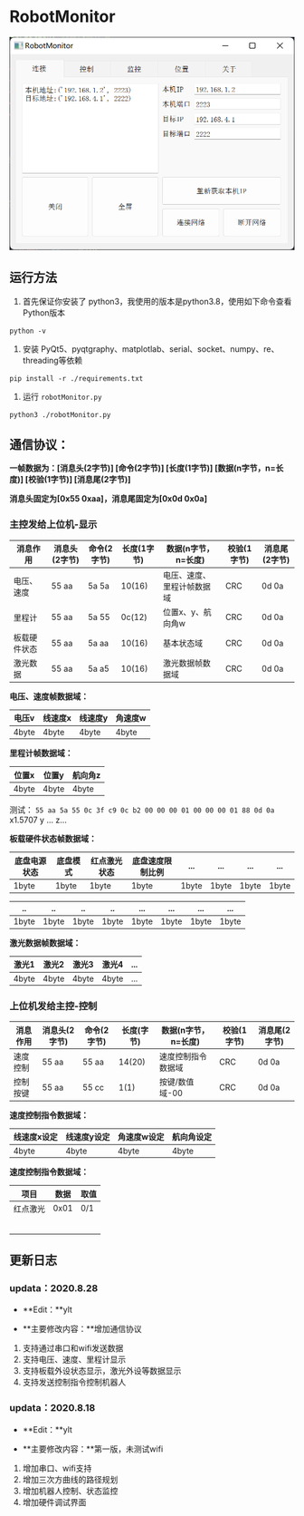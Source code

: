 # RobotMonitor

![1](img/1.png)

## 运行方法

1. 首先保证你安装了 python3，我使用的版本是python3.8，使用如下命令查看Python版本

```shell
python -v
```

1. 安装 PyQt5、pyqtgraphy、matplotlab、serial、socket、numpy、re、threading等依赖

```shell
pip install -r ./requirements.txt 
```

1. 运行 `robotMonitor.py`

```shell
python3 ./robotMonitor.py
```



## 通信协议：

**一帧数据为：[消息头(2字节)] [命令(2字节)] [长度(1字节)] [数据(n字节，n=长度)] [校验(1字节)] [消息尾(2字节)]**

**消息头固定为[0x55 0xaa]，消息尾固定为[0x0d 0x0a]**

### 主控发给上位机-显示

| 消息作用     | 消息头(2字节) | 命令(2字节) | 长度(1字节) | 数据(n字节，n=长度)        | 校验(1字节) | 消息尾(2字节) |
| ------------ | ------------- | ----------- | ----------- | -------------------------- | ----------- | ------------- |
| 电压、速度   | 55 aa         | 5a 5a       | 10(16)      | 电压、速度、里程计帧数据域 | CRC         | 0d 0a         |
| 里程计       | 55 aa         | 5a 55       | 0c(12)      | 位置x、y、航向角w          | CRC         | 0d 0a         |
| 板载硬件状态 | 55 aa         | 5a aa       | 10(16)       | 基本状态域       | CRC         | 0d 0a         |
| 激光数据     | 55 aa         | 5a a5       | 10(16)      | 激光数据帧数据域           | CRC         | 0d 0a         |



**电压、速度帧数据域：**

| 电压v | 线速度x | 线速度y | 角速度w |
| ----- | ------- | ------- | ------- |
| 4byte | 4byte   | 4byte   | 4byte   |

**里程计帧数据域：**

| 位置x | 位置y | 航向角z |
| ----- | ----- | ------- |
| 4byte | 4byte | 4byte   |

测试： `55 aa 5a 55 0c 3f c9 0c b2 00 00 00 01 00 00 00 01 88 0d 0a`  x1.5707 y ...  z...

**板载硬件状态帧数据域：**

| 底盘电源状态 | 底盘模式 | 红点激光状态 | 底盘速度限制比例 | ...   | ...   | ...   | ...   |
| ------------ | -------- | ------------ | ---------------- | ----- | ----- | ----- | ----- |
| 1byte        | 1byte    | 1byte        | 1byte            | 1byte | 1byte | 1byte | 1byte |

| ..    | ..    | ..    | ..    | ...   | ...   | ...   | ...   |
| ----- | ----- | ----- | ----- | ----- | ----- | ----- | ----- |
| 1byte | 1byte | 1byte | 1byte | 1byte | 1byte | 1byte | 1byte |



**激光数据帧数据域：**

| 激光1 | 激光2 | 激光3 | 激光4 | ...  |
| ----- | ----- | ----- | ----- | ---- |
| 4byte | 4byte | 4byte | 4byte | ...  |

### 上位机发给主控-控制

| 消息作用 | 消息头(2字节) | 命令(2字节) | 长度(字节) | 数据(n字节，n=长度) | 校验(1字节) | 消息尾(2字节) |
| -------- | ------------- | ----------- | ----------- | ------------------- | ----------- | ------------- |
| 速度控制 | 55 aa         | 55 aa       | 14(20)      | 速度控制指令数据域  | CRC         | 0d 0a         |
| 控制按键 | 55 aa         | 55 cc     | 1(1)    | 按键/数值域-00                | CRC | 0d 0a |

**速度控制指令数据域：**

| 线速度x设定 | 线速度y设定 | 角速度w设定 | 航向角设定 |
| ----------- | ----------- | ----------- | ---------- |
| 4byte       | 4byte       | 4byte       | 4byte      |

**速度控制指令数据域：**

| 项目     | 数据 | 取值 |
| -------- | ---- | ---- |
| 红点激光 | 0x01 | 0/1  |
|          |      |      |
|          |      |      |
|          |      |      |
|          |      |      |
|          |      |      |
|          |      |      |



## 更新日志

### updata：2020.8.28

- **Edit：**ylt

- **主要修改内容：**增加通信协议

1. 支持通过串口和wifi发送数据
2. 支持电压、速度、里程计显示
3. 支持板载外设状态显示，激光外设等数据显示
4. 支持发送控制指令控制机器人

### updata：2020.8.18

- **Edit：**ylt

- **主要修改内容：**第一版，未测试wifi

1. 增加串口、wifi支持
2. 增加三次方曲线的路径规划
3. 增加机器人控制、状态监控
4. 增加硬件调试界面

